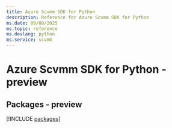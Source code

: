 ```yaml
---
title: Azure Scvmm SDK for Python
description: Reference for Azure Scvmm SDK for Python
ms.date: 09/08/2025
ms.topic: reference
ms.devlang: python
ms.service: scvmm
---
```

# Azure Scvmm SDK for Python - preview
## Packages - preview
[!INCLUDE [packages](scvmm-index.md)]